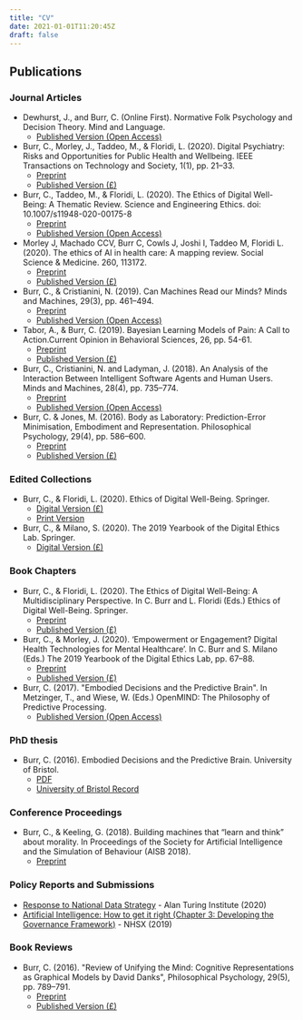 ```yaml
---
title: "CV"
date: 2021-01-01T11:20:45Z
draft: false
---
```

## Publications

### Journal Articles

- Dewhurst, J., and Burr, C. (Online First). Normative Folk Psychology and Decision Theory. Mind and Language.
  - [Published Version (Open Access)](https://onlinelibrary.wiley.com/doi/full/10.1111/mila.12347)
- Burr, C., Morley, J., Taddeo, M., & Floridi, L. (2020). Digital Psychiatry: Risks and Opportunities for Public Health and Wellbeing. IEEE Transactions on Technology and Society, 1(1), pp. 21–33.
  - [Preprint](https://philpapers.org/archive/BURDPE.pdf)
  - [Published Version (£)](https://ieeexplore.ieee.org/abstract/document/9018280/)
- Burr, C., Taddeo, M., & Floridi, L. (2020). The Ethics of Digital Well-Being: A Thematic Review. Science and Engineering Ethics. doi: 10.1007/s11948-020-00175-8
  - [Preprint](https://philpapers.org/archive/BURTEO-61.pdf)
  - [Published Version (Open Access)](https://link.springer.com/article/10.1007/s11948-020-00175-8)
- Morley J, Machado CCV, Burr C, Cowls J, Joshi I, Taddeo M, Floridi L. (2020). The ethics of AI in health care: A mapping review. Social Science & Medicine. 260, 113172.
  - [Preprint](https://philpapers.org/go.pl?id=MORTDO-58&u=https%3A%2F%2Fphilpapers.org%2Farchive%2FMORTDO-58.pdf)
  - [Published Version (£)](https://www.sciencedirect.com/science/article/pii/S0277953620303919)
- Burr, C., & Cristianini, N. (2019). Can Machines Read our Minds? Minds and Machines, 29(3), pp. 461–494.
  - [Preprint](https://philpapers.org/archive/BURCMR.pdf)
  - [Published Version (Open Access)](https://link.springer.com/article/10.1007%2Fs11023-019-09497-4)
- Tabor, A., & Burr, C. (2019). Bayesian Learning Models of Pain: A Call to Action.Current Opinion in Behavioral Sciences, 26, pp. 54-61.
  - [Preprint](https://philpapers.org/go.pl?id=TABBLM&u=https%3A%2F%2Fphilpapers.org%2Farchive%2FTABBLM.pdf)
  - [Published Version (£)](https://www.sciencedirect.com/science/article/pii/S2352154618300810)
- Burr, C., Cristianini, N. and Ladyman, J. (2018). An Analysis of the Interaction Between Intelligent Software Agents and Human Users. Minds and Machines, 28(4), pp. 735–774.
  - [Preprint](https://philpapers.org/go.pl?id=BURAAO-11&u=https%3A%2F%2Fphilpapers.org%2Farchive%2FBURAAO-11.pdf)
  - [Published Version (Open Access)](http://link.springer.com/10.1007/s11023-018-9479-0)
- Burr, C. & Jones, M. (2016). Body as Laboratory: Prediction-Error Minimisation, Embodiment and Representation. Philosophical Psychology, 29(4), pp. 586–600.
  - [Preprint](https://philpapers.org/go.pl?id=BURTBA-6&u=https%3A%2F%2Fphilpapers.org%2Farchive%2FBURTBA-6.pdf)
  - [Published Version (£)](https://www.tandfonline.com/doi/abs/10.1080/09515089.2015.1135238?journalCode=cphp20)

### Edited Collections

- Burr, C., & Floridi, L. (2020). Ethics of Digital Well-Being. Springer.
  - [Digital Version (£)](https://www.springer.com/gp/book/9783030505844)
  - [Print Version](https://www.amazon.co.uk/Ethics-Digital-Well-Being-Multidisciplinary-Philosophical/dp/3030505847/ref=tmm_hrd_swatch_0?_encoding=UTF8&qid=1609153364&sr=8-1)
- Burr, C., & Milano, S. (2020). The 2019 Yearbook of the Digital Ethics Lab. Springer.
  - [Digital Version (£)](https://www.springer.com/gp/book/9783030291440)

### Book Chapters

- Burr, C., & Floridi, L. (2020). The Ethics of Digital Well-Being: A Multidisciplinary Perspective. In C. Burr and L. Floridi (Eds.) Ethics of Digital Well-Being. Springer.
  - [Preprint](https://philpapers.org/go.pl?id=BURTEO-62&u=https%3A%2F%2Fphilpapers.org%2Farchive%2FBURTEO-62.pdf)
  - [Published Version (£)](https://link.springer.com/chapter/10.1007/978-3-030-50585-1_1)
- Burr, C., & Morley, J. (2020). ‘Empowerment or Engagement? Digital Health Technologies for Mental Healthcare’. In C. Burr and S. Milano (Eds.) The 2019 Yearbook of the Digital Ethics Lab, pp. 67–88.
  - [Preprint](https://philpapers.org/go.pl?id=BUREOE-8&u=https%3A%2F%2Fphilpapers.org%2Farchive%2FBUREOE-8.pdf)
  - [Published Version (£)](https://www.springer.com/gp/book/9783030291440)
- Burr, C. (2017). "Embodied Decisions and the Predictive Brain". In Metzinger, T., and Wiese, W. (Eds.) OpenMIND: The Philosophy of Predictive Processing.
  - [Published Version (Open Access)](https://philpapers.org/go.pl?id=BUREDA-4&proxyId=none&u=https%3A%2F%2Fpredictive-mind.net%2Fpapers%2Fembodied-decisions-and-the-predictive-brain%2Fat_download%2FpaperPDF)

### PhD thesis

- Burr, C. (2016). Embodied Decisions and the Predictive Brain. University of Bristol.
  - [PDF](https://philpapers.org/archive/BUREDA-5.pdf)
  - [University of Bristol Record](https://bris.on.worldcat.org/oclc/1052833365)

### Conference Proceedings

- Burr, C., & Keeling, G. (2018). Building machines that “learn and think” about morality. In Proceedings of the Society for Artificial Intelligence and the Simulation of Behaviour (AISB 2018).
  - [Preprint](https://philpapers.org/go.pl?id=BURBMT-2&aid=BURBMT-2v1)

### Policy Reports and Submissions

- [Response to National Data Strategy](https://www.turing.ac.uk/sites/default/files/2020-12/national-data-strategy-response_report.pdf) - Alan Turing Institute (2020)
- [Artificial Intelligence: How to get it right (Chapter 3: Developing the Governance Framework)](https://www.nhsx.nhs.uk/media/documents/NHSX_AI_report.pdf) - NHSX (2019)

### Book Reviews

- Burr, C. (2016). "Review of Unifying the Mind: Cognitive Representations as Graphical Models by David Danks", Philosophical Psychology, 29(5), pp. 789–791.
  - [Preprint](https://philpapers.org/go.pl?id=BURUTM-2&u=https%3A%2F%2Fphilpapers.org%2Farchive%2FBURUTM-2.pdf)
  - [Published Version (£)](https://www.tandfonline.com/doi/full/10.1080/09515089.2016.1146243)

